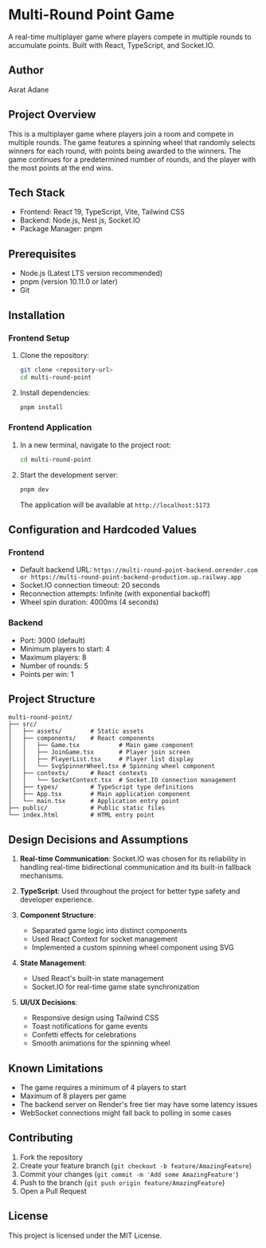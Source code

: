 # Multi-Round Point Game

A real-time multiplayer game where players compete in multiple rounds to accumulate points. Built with React, TypeScript, and Socket.IO.

## Author
Asrat Adane

## Project Overview
This is a multiplayer game where players join a room and compete in multiple rounds. The game features a spinning wheel that randomly selects winners for each round, with points being awarded to the winners. The game continues for a predetermined number of rounds, and the player with the most points at the end wins.

## Tech Stack
- Frontend: React 19, TypeScript, Vite, Tailwind CSS
- Backend: Node.js, Nest js, Socket.IO
- Package Manager: pnpm

## Prerequisites
- Node.js (Latest LTS version recommended)
- pnpm (version 10.11.0 or later)
- Git

## Installation

### Frontend Setup
1. Clone the repository:
   ```bash
   git clone <repository-url>
   cd multi-round-point
   ```

2. Install dependencies:
   ```bash
   pnpm install
   ```




### Frontend Application
1. In a new terminal, navigate to the project root:
   ```bash
   cd multi-round-point
   ```

2. Start the development server:
   ```bash
   pnpm dev
   ```
   The application will be available at `http://localhost:5173`

## Configuration and Hardcoded Values

### Frontend
- Default backend URL: `https://multi-round-point-backend.onrender.com or https://multi-round-point-backend-production.up.railway.app`
- Socket.IO connection timeout: 20 seconds
- Reconnection attempts: Infinite (with exponential backoff)
- Wheel spin duration: 4000ms (4 seconds)

### Backend
- Port: 3000 (default)
- Minimum players to start: 4
- Maximum players: 8
- Number of rounds: 5
- Points per win: 1

## Project Structure
```
multi-round-point/
├── src/
│   ├── assets/        # Static assets
│   ├── components/    # React components
│   │   ├── Game.tsx           # Main game component
│   │   ├── JoinGame.tsx       # Player join screen
│   │   ├── PlayerList.tsx     # Player list display
│   │   └── SvgSpinnerWheel.tsx # Spinning wheel component
│   ├── contexts/      # React contexts
│   │   └── SocketContext.tsx  # Socket.IO connection management
│   ├── types/         # TypeScript type definitions
│   ├── App.tsx        # Main application component
│   └── main.tsx       # Application entry point
├── public/            # Public static files
└── index.html         # HTML entry point
```

## Design Decisions and Assumptions

1. **Real-time Communication**: Socket.IO was chosen for its reliability in handling real-time bidirectional communication and its built-in fallback mechanisms.

2. **TypeScript**: Used throughout the project for better type safety and developer experience.

3. **Component Structure**: 
   - Separated game logic into distinct components
   - Used React Context for socket management
   - Implemented a custom spinning wheel component using SVG

4. **State Management**:
   - Used React's built-in state management
   - Socket.IO for real-time game state synchronization

5. **UI/UX Decisions**:
   - Responsive design using Tailwind CSS
   - Toast notifications for game events
   - Confetti effects for celebrations
   - Smooth animations for the spinning wheel

## Known Limitations
- The game requires a minimum of 4 players to start
- Maximum of 8 players per game
- The backend server on Render's free tier may have some latency issues
- WebSocket connections might fall back to polling in some cases

## Contributing
1. Fork the repository
2. Create your feature branch (`git checkout -b feature/AmazingFeature`)
3. Commit your changes (`git commit -m 'Add some AmazingFeature'`)
4. Push to the branch (`git push origin feature/AmazingFeature`)
5. Open a Pull Request

## License
This project is licensed under the MIT License.
